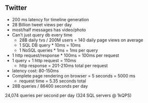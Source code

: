 ## Twitter 
- 200 ms latency for timeline generation
- 28 Billion tweet views per day
- most/half messages has video/photo
- Can't just query db every time
	- 28B daily tvs / 200M users = 140 daily page views on average
	- 1 SQL DB query * 10ms = 10ms
	- 1 NoSQL queries * 1ms = 1ms per query
- 1 http request/response * 100ms = 100ms per request
- 1 query + 1 http request = 110ms
	- http response = 201-210ms total per request
- latency cost: 80-150ms
- Complete page rendering on browser = 5 seconds = 5000 ms
	- request time = 5.35 seconds total
- 28B queries / 86400 seconds per day

24,074 queries per second per day (324 SQL servers @ 1kQPS)